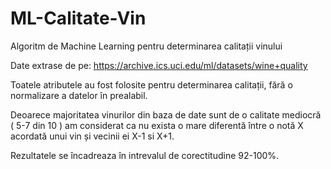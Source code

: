 # ML-Calitate-Vin
Algoritm de Machine Learning pentru determinarea calitații vinului

Date extrase de pe: https://archive.ics.uci.edu/ml/datasets/wine+quality

Toatele atributele au fost folosite pentru determinarea calitații, fără o normalizare a datelor în prealabil.

Deoarece majoritatea vinurilor din baza de date sunt de o calitate mediocră ( 5-7 din 10 ) am considerat ca nu exista o mare diferentă între o notă X acordată unui vin și vecinii ei X-1 si X+1.

Rezultatele se încadreaza în intrevalul de corectitudine 92-100%.

